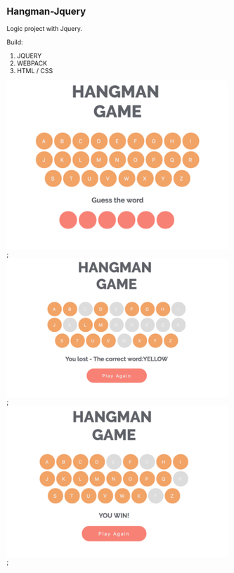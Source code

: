 ## Hangman-Jquery
Logic project with Jquery.

Build: 
1. JQUERY
2. WEBPACK
3. HTML / CSS

![Game](image/start.png);
![Win](image/Lost-game.png);
![Lost](image/win-game.png);



